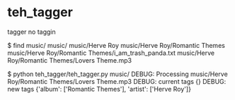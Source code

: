 # teh_tagger
tagger no taggin

$ find music/
music/
music/Herve Roy
music/Herve Roy/Romantic Themes
music/Herve Roy/Romantic Themes/i_am_trash_panda.txt
music/Herve Roy/Romantic Themes/Lovers Theme.mp3

$ python teh_tagger/teh_tagger.py music/
DEBUG:  Processing music/Herve Roy/Romantic Themes/Lovers Theme.mp3
DEBUG:  current tags {}
DEBUG:  new tags {'album': ['Romantic Themes'], 'artist': ['Herve Roy']}
